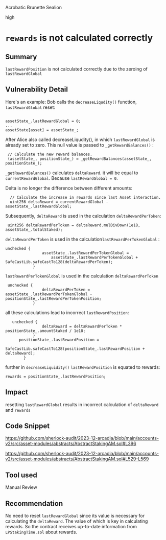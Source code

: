 Acrobatic Brunette Sealion

high

# `rewards` is not calculated correctly

## Summary
`lastRewardPosition` is not calculated correctly due to the zeroing of  `lastRewardGlobal`

## Vulnerability Detail
Here's an example: Bob calls the `decreaseLiqudity()` function, `lastRewardGlobal` reset:
 ```solidity      

 assetState_.lastRewardGlobal = 0;
 ...
 assetState[asset] = assetState_;
```
 After Alice also called decreaseLiqudity(), in which `lastRewardGlobal` is already set to zero. This null value is passed to `_getRewardBalances()` :
```solidity
 // Calculate the new reward balances.
 (assetState_, positionState_) = _getRewardBalances(assetState_, positionState_);
```
`_getRewardBalances()` calculates `deltaReward`. it will be equal to `currentRewardGlobal`. Because `lastRewardGlobal = 0`. 

Delta is no longer the difference between different amounts:
```solidity
  // Calculate the increase in rewards since last Asset interaction.
  uint256 deltaReward = currentRewardGlobal - assetState_.lastRewardGlobal;
```
Subsequently, `deltaReward` is used in the calculation `deltaRewardPerToken`:

```solidity
 uint256 deltaRewardPerToken = deltaReward.mulDivDown(1e18, assetState_.totalStaked);
```
`deltaRewardPerToken` is used in the calculation`lastRewardPerTokenGlobal` :  
```solidity
unchecked {
                assetState_.lastRewardPerTokenGlobal =
                    assetState_.lastRewardPerTokenGlobal + SafeCastLib.safeCastTo128(deltaRewardPerToken);
            }
```
`lastRewardPerTokenGlobal` is used in the calculation `deltaRewardPerToken` 
```solidity
 unchecked {
                deltaRewardPerToken = assetState_.lastRewardPerTokenGlobal - positionState_.lastRewardPerTokenPosition;
            }
```
all these calculations lead to incorrect  `lastRewardPosition`:
```solidity
   unchecked {
                deltaReward = deltaRewardPerToken * positionState_.amountStaked / 1e18;
            }
      positionState_.lastRewardPosition =
                SafeCastLib.safeCastTo128(positionState_.lastRewardPosition + deltaReward);
        }
```
further in `decreaseLiquidity()` `lastRewardPosition`  is equated to rewards:
```solidity 
rewards = positionState_.lastRewardPosition;
```

## Impact
resetting `lastRewardGlobal` results in incorrect calculation of `deltaReward` and `rewards`


## Code Snippet
https://github.com/sherlock-audit/2023-12-arcadia/blob/main/accounts-v2/src/asset-modules/abstracts/AbstractStakingAM.sol#L396

https://github.com/sherlock-audit/2023-12-arcadia/blob/main/accounts-v2/src/asset-modules/abstracts/AbstractStakingAM.sol#L529-L569

## Tool used

Manual Review

## Recommendation
No need to reset `lastRewardGlobal` since its value is necessary for calculating the `deltaReward`. The value of which is key in calculating rewards. 
So the contract receives up-to-date information from `LPStakingTime.sol` about rewards.
